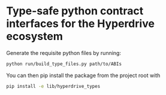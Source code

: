 # Type-safe python contract interfaces for the Hyperdrive ecosystem

Generate the requisite python files by running:

```bash
python run/build_type_files.py path/to/ABIs
```

You can then pip install the package from the project root with

```bash
pip install -e lib/hyperdrive_types
```
